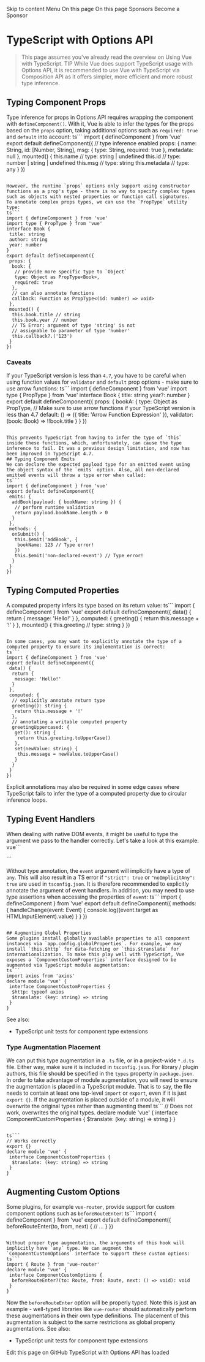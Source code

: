 Skip to content
Menu
On this page 
On this page
Sponsors
Become a Sponsor
# TypeScript with Options API ​
> This page assumes you've already read the overview on Using Vue with TypeScript.
TIP
While Vue does support TypeScript usage with Options API, it is recommended to use Vue with TypeScript via Composition API as it offers simpler, more efficient and more robust type inference.
## Typing Component Props ​
Type inference for props in Options API requires wrapping the component with `defineComponent()`. With it, Vue is able to infer the types for the props based on the `props` option, taking additional options such as `required: true` and `default` into account:
ts```
import { defineComponent } from 'vue'
export default defineComponent({
 // type inference enabled
 props: {
  name: String,
  id: [Number, String],
  msg: { type: String, required: true },
  metadata: null
 },
 mounted() {
  this.name // type: string | undefined
  this.id // type: number | string | undefined
  this.msg // type: string
  this.metadata // type: any
 }
})
```

However, the runtime `props` options only support using constructor functions as a prop's type - there is no way to specify complex types such as objects with nested properties or function call signatures.
To annotate complex props types, we can use the `PropType` utility type:
ts```
import { defineComponent } from 'vue'
import type { PropType } from 'vue'
interface Book {
 title: string
 author: string
 year: number
}
export default defineComponent({
 props: {
  book: {
   // provide more specific type to `Object`
   type: Object as PropType<Book>,
   required: true
  },
  // can also annotate functions
  callback: Function as PropType<(id: number) => void>
 },
 mounted() {
  this.book.title // string
  this.book.year // number
  // TS Error: argument of type 'string' is not
  // assignable to parameter of type 'number'
  this.callback?.('123')
 }
})
```

### Caveats ​
If your TypeScript version is less than `4.7`, you have to be careful when using function values for `validator` and `default` prop options - make sure to use arrow functions:
ts```
import { defineComponent } from 'vue'
import type { PropType } from 'vue'
interface Book {
 title: string
 year?: number
}
export default defineComponent({
 props: {
  bookA: {
   type: Object as PropType<Book>,
   // Make sure to use arrow functions if your TypeScript version is less than 4.7
   default: () => ({
    title: 'Arrow Function Expression'
   }),
   validator: (book: Book) => !!book.title
  }
 }
})
```

This prevents TypeScript from having to infer the type of `this` inside these functions, which, unfortunately, can cause the type inference to fail. It was a previous design limitation, and now has been improved in TypeScript 4.7.
## Typing Component Emits ​
We can declare the expected payload type for an emitted event using the object syntax of the `emits` option. Also, all non-declared emitted events will throw a type error when called:
ts```
import { defineComponent } from 'vue'
export default defineComponent({
 emits: {
  addBook(payload: { bookName: string }) {
   // perform runtime validation
   return payload.bookName.length > 0
  }
 },
 methods: {
  onSubmit() {
   this.$emit('addBook', {
    bookName: 123 // Type error!
   })
   this.$emit('non-declared-event') // Type error!
  }
 }
})
```

## Typing Computed Properties ​
A computed property infers its type based on its return value:
ts```
import { defineComponent } from 'vue'
export default defineComponent({
 data() {
  return {
   message: 'Hello!'
  }
 },
 computed: {
  greeting() {
   return this.message + '!'
  }
 },
 mounted() {
  this.greeting // type: string
 }
})
```

In some cases, you may want to explicitly annotate the type of a computed property to ensure its implementation is correct:
ts```
import { defineComponent } from 'vue'
export default defineComponent({
 data() {
  return {
   message: 'Hello!'
  }
 },
 computed: {
  // explicitly annotate return type
  greeting(): string {
   return this.message + '!'
  },
  // annotating a writable computed property
  greetingUppercased: {
   get(): string {
    return this.greeting.toUpperCase()
   },
   set(newValue: string) {
    this.message = newValue.toUpperCase()
   }
  }
 }
})
```

Explicit annotations may also be required in some edge cases where TypeScript fails to infer the type of a computed property due to circular inference loops.
## Typing Event Handlers ​
When dealing with native DOM events, it might be useful to type the argument we pass to the handler correctly. Let's take a look at this example:
vue```
<script lang="ts">
import { defineComponent } from 'vue'
export default defineComponent({
 methods: {
  handleChange(event) {
   // `event` implicitly has `any` type
   console.log(event.target.value)
  }
 }
})
</script>
<template>
 <input type="text" @change="handleChange" />
</template>
```

Without type annotation, the `event` argument will implicitly have a type of `any`. This will also result in a TS error if `"strict": true` or `"noImplicitAny": true` are used in `tsconfig.json`. It is therefore recommended to explicitly annotate the argument of event handlers. In addition, you may need to use type assertions when accessing the properties of `event`:
ts```
import { defineComponent } from 'vue'
export default defineComponent({
 methods: {
  handleChange(event: Event) {
   console.log((event.target as HTMLInputElement).value)
  }
 }
})
```

## Augmenting Global Properties ​
Some plugins install globally available properties to all component instances via `app.config.globalProperties`. For example, we may install `this.$http` for data-fetching or `this.$translate` for internationalization. To make this play well with TypeScript, Vue exposes a `ComponentCustomProperties` interface designed to be augmented via TypeScript module augmentation:
ts```
import axios from 'axios'
declare module 'vue' {
 interface ComponentCustomProperties {
  $http: typeof axios
  $translate: (key: string) => string
 }
}
```

See also:
  * TypeScript unit tests for component type extensions


### Type Augmentation Placement ​
We can put this type augmentation in a `.ts` file, or in a project-wide `*.d.ts` file. Either way, make sure it is included in `tsconfig.json`. For library / plugin authors, this file should be specified in the `types` property in `package.json`.
In order to take advantage of module augmentation, you will need to ensure the augmentation is placed in a TypeScript module. That is to say, the file needs to contain at least one top-level `import` or `export`, even if it is just `export {}`. If the augmentation is placed outside of a module, it will overwrite the original types rather than augmenting them!
ts```
// Does not work, overwrites the original types.
declare module 'vue' {
 interface ComponentCustomProperties {
  $translate: (key: string) => string
 }
}
```

ts```
// Works correctly
export {}
declare module 'vue' {
 interface ComponentCustomProperties {
  $translate: (key: string) => string
 }
}
```

## Augmenting Custom Options ​
Some plugins, for example `vue-router`, provide support for custom component options such as `beforeRouteEnter`:
ts```
import { defineComponent } from 'vue'
export default defineComponent({
 beforeRouteEnter(to, from, next) {
  // ...
 }
})
```

Without proper type augmentation, the arguments of this hook will implicitly have `any` type. We can augment the `ComponentCustomOptions` interface to support these custom options:
ts```
import { Route } from 'vue-router'
declare module 'vue' {
 interface ComponentCustomOptions {
  beforeRouteEnter?(to: Route, from: Route, next: () => void): void
 }
}
```

Now the `beforeRouteEnter` option will be properly typed. Note this is just an example - well-typed libraries like `vue-router` should automatically perform these augmentations in their own type definitions.
The placement of this augmentation is subject to the same restrictions as global property augmentations.
See also:
  * TypeScript unit tests for component type extensions


Edit this page on GitHub
TypeScript with Options API has loaded
